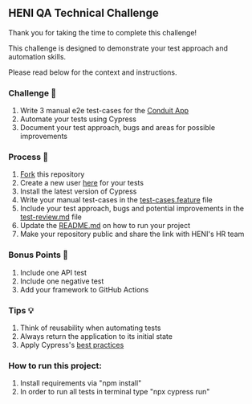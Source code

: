 ## HENI QA Technical Challenge

Thank you for taking the time to complete this challenge!

This challenge is designed to demonstrate your test approach and automation skills.

Please read below for the context and instructions.

### Challenge 🚀
1. Write 3 manual e2e test-cases for the [Conduit App](https://react-redux.realworld.io)
2. Automate your tests using Cypress
3. Document your test approach, bugs and areas for possible improvements

### Process 📄
1. [Fork](https://github.com/jhads/QA-Technical-Challenge/blob/master/test-cases.feature) this repository
2. Create a new user [here](https://react-redux.realworld.io/#/register?_k=fqwjg4) for your tests
3. Install the latest version of Cypress
4. Write your manual test-cases in the [test-cases.feature](https://github.com/jhads/QA-Technical-Challenge/blob/master/test-cases.feature) file
5. Include your test approach, bugs and potential improvements in the [test-review.md](https://github.com/jhads/QA-Technical-Challenge/blob/master/test-review.md) file
6. Update the [README.md](https://github.com/jhads/QA-Technical-Challenge/blob/master/README.md) on how to run your project
7. Make your repository public and share the link with HENI's HR team

### Bonus Points 🎯
1. Include one API test
2. Include one negative test
3. Add your framework to GitHub Actions

### Tips 💡
1. Think of reusability when automating tests 
2. Always return the application to its initial state
3. Apply Cypress's [best practices](https://docs.cypress.io/guides/references/best-practices)

### How to run this project:
1. Install requirements via "npm install"
2. In order to run all tests in terminal type "npx cypress run"
